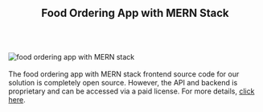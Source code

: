 <h2 style="text-align:center">Food Ordering App with MERN Stack</h2><br/><br/>

![food ordering app with MERN stack](https://admin.ninjascode.com/wp-content/uploads/2025/repoImages/Gray/Food%20Ordering%20App%20with%20MERN%20Stack.webp) <br/><br/>The food ordering app with MERN stack frontend source code for our solution is completely open source. However, the API and backend is proprietary and can be accessed via a paid license. For more details, <a href="https://enatega.com/?utm_source=github&utm_medium=repo&utm_campaign=gray-food-ordering-app-with-mern-stack" target="_blank">click here</a>.
